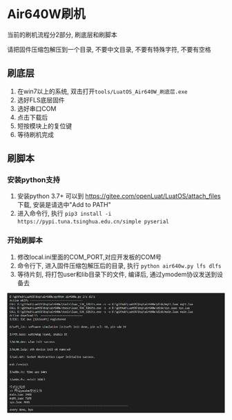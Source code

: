 # Air640W刷机

当前的刷机流程分2部分, 刷底层和刷脚本

请把固件压缩包解压到一个目录, 不要中文目录, 不要有特殊字符, 不要有空格

## 刷底层

1. 在win7以上的系统, 双击打开`tools/LuatOS_Air640W_刷底层.exe` 
2. 选好FLS底层固件
3. 选好串口COM
4. 点击下载后
5. 短按模块上的复位键
6. 等待刷机完成

## 刷脚本

### 安装python支持

1. 安装python 3.7+ 可以到 https://gitee.com/openLuat/LuatOS/attach_files 下载, 安装是请选中"Add to PATH"
2. 进入命令行, 执行 `pip3 install -i https://pypi.tuna.tsinghua.edu.cn/simple pyserial`

### 开始刷脚本

1. 修改local.ini里面的COM_PORT,对应开发板的COM号
2. 命令行下, 进入固件压缩包解压后的目录, 执行 `python air640w.py lfs dlfs`
3. 等待片刻, 将打包user和lib目录下的文件, 编译后, 通过ymodem协议发送到设备去

![](burn_lua_files.png)
